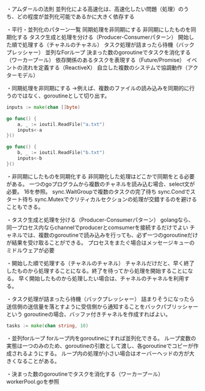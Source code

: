 ・アムダールの法則
並列化による高速化は、高速化したい問題（処理）のうち、どの程度が並列化可能であるかに大きく依存する

・平行・並列化のパターン一覧
同期処理を非同期にする
非同期にしたものを同期化する
タスク生成と処理を分ける（Producer-Consumerパターン）
開始した順で処理する（チャネルのチャネル）
タスク処理が詰まったら待機（バックプレッシャー）
並列なForループ
決まった数のgoroutineでタスクを消化する（ワーカープール）
依存関係のあるタスクを表現する（Future/Promise）
イベントの流れを定義する（ReactiveX）
自立した複数のシステムで協調動作（アクターモデル）

・同期処理を非同期にする
→例えば、複数のファイルの読み込みを同期的に行うのではなく、goroutineとして切り出す。
```go
inputs := make(chan []byte)
 
go func() {
    a, _ := ioutil.ReadFile("a.txt")
    inputs<-a
}()
 
go func() {
    b, _ := ioutil.ReadFile("b.txt")
    inputs<-b
}()
```

・非同期にしたものを同期化する
非同期化した処理はどこかで同期をとる必要がある。
一つのgoプログラムから複数のチャネルを読み込む場合、select文が必要。
16を参照。
sync.WaitGroupで複数のタスクの完了待ち
sync.Condでスタート待ち
sync.Mutexでクリティカルセクションの処理が交錯するのを避ける
こともできる。

・タスク生成と処理を分ける（Producer-Consumerパターン）
golangなら、同一プロセス内ならchannelでproducerとcomsumerを接続するだけでよい
チャネルでは、複数のgoroutineで読み込みを行っても、必ず一つのgoroutineだけが結果を受け取ることができる。
プロセスをまたぐ場合はメッセージキューのミドルウェアが必要

・開始した順で処理する（チャネルのチャネル）
チャネルだけだと、早く終了したものから処理することになる。終了を待ってから処理を開始することになる。
早く開始したものから処理したい場合は、チャネルのチャネルを利用する。

・タスク処理が詰まったら待機（バックプレッシャー）
詰まりそうになったら送信側の送信量を落とすように受信側から通知することをバックパブリッシャーという
goroutineの場合、バッファ付きチャネルを作成すればよい。
```go
tasks := make(chan string, 10)
```

・並列forループ
forループ内をgoroutineにすれば並列化できる。
ループ変数の実態は一つのみのため、goroutineの引数として渡し、各goroutineでコピーが作成されるようにする。
ループ内の処理が小さい場合はオーバーヘッドの方が大きくなることがある。


・決まった数のgoroutineでタスクを消化する（ワーカープール）
workerPool.goを参照